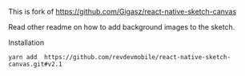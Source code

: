 This is fork of https://github.com/Gigasz/react-native-sketch-canvas

Read other readme on how to add background images to the sketch. 


Installation

```
yarn add  https://github.com/revdevmobile/react-native-sketch-canvas.git#v2.1
```
